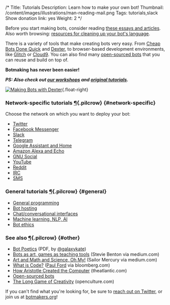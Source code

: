 /*
Title: Tutorials
Description: Learn how to make your own bot!
Thumbnail: /content/images/illustrations/man-reading-mail.png
Tags: tutorials,slack
Show donation link: yes
Weight: 2
*/

<div class="note">
  <p>Before you start making bots, consider reading <a href="/articles/bot-ethics">these essays and articles</a>. Also worth browsing: <a href="/resources/libraries-frameworks/#language">resources for cleaning up your bot's language</a>.
  </p>
</div>



There is a variety of tools that make creating bots very easy. From [Cheap Bots Done Quick](http://cheapbotsdonequick.com/) and [Dexter](https://rundexter.com/), to browser-based development environments, like [Glitch](https://glitch.com) or [Cloud9](https://c9.io/). You can also find many [open-sourced bots](/tag/opensource) that you can reuse and build on top of.

**Botmaking has never been easier!**

***PS: Also check out [our workshops](/bot-workshops/) and [original tutorials](/tag/tutorial+botwiki-original).***

[![Making Bots with Dexter](/content/tutorials/images/making-bots-dexter.png)](https://twitter.com/fourtonfish/status/664130256266264576){.float-right}

### Network-specific tutorials [¶](#network-specific){.pilcrow} {#network-specific}

Choose the network on which you want to deploy your bot:

- [Twitter](/tutorials/twitterbots)
- [Facebook Messenger](/tutorials/facebook-messenger-bots)
- [Slack](/tutorials/slackbots)
- [Telegram](/tutorials/telegram-bots)
- [Google Assistant and Home](/tutorials/google)
- [Amazon Alexa and Echo](/tutorials/alexa)
- [GNU Social](/tutorials/gnu-social-bots)
- [YouTube](/tutorials/youtube-bots)
- [Reddit](/tutorials/redditbots)
- [IRC](/tutorials/irc-bots)
- [SMS](/tutorials/sms-bots)

### General tutorials [¶](#general){.pilcrow} {#general}

- [General programming](/tutorials/general-programming)
- [Bot hosting](/tutorials/bot-hosting)
- [Chat/conversational interfaces](/tutorials/chat)
- [Machine learning, NLP, AI](/tutorials/machine-learning-nlp-ai)
- [Bot ethics](/bot-ethics)

### See also [¶](#other){.pilcrow} {#other}

- [Bot Poetics](https://dl.dropboxusercontent.com/u/3116524/botpoetics.pdf) (PDF, by [@galaxykate](https://twitter.com/galaxykate))
- [Bots as art, games as teaching tools](https://medium.com/mozilla-festival/bots-as-art-games-as-teaching-tools-d4593e8f7b73) (Stevie Benton via medium.com)
- [Art and Math and Science, Oh My!](https://medium.com/@sailorhg/art-and-math-and-science-oh-my-f1dc4ebb3223) (Sailor Mercury via medium.com)
- [What is Code?](http://www.bloomberg.com/graphics/2015-paul-ford-what-is-code/) ([Paul Ford](https://twitter.com/ftrain) via bloomberg.com)
- [How Aristotle Created the Computer](https://www.theatlantic.com/technology/archive/2017/03/aristotle-computer/518697/) (theatlantic.com)
- [Open-sourced bots](/tag/bot+opensource)
- [The Long Game of Creativity](http://www.openculture.com/2015/04/the-long-game-of-creativity.html) (openculture.com)

If you can't find what you're looking for, be sure to [reach out on Twitter](https://twitter.com/botwikidotorg), or join us at [botmakers.org](https://botmakers.org/)!
